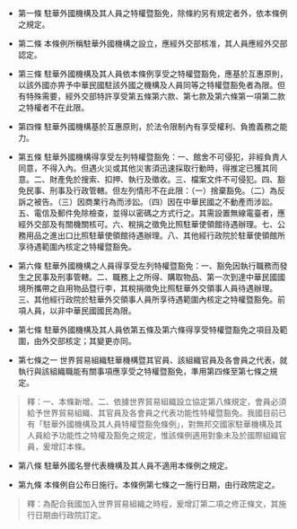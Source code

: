 * 第一條 駐華外國機構及其人員之特權暨豁免，除條約另有規定者外，依本條例之規定。

* 第二條 本條例所稱駐華外國機構之設立，應經外交部核准，其人員應經外交部認定。

* 第三條 駐華外國機構及其人員依本條例享受之特權暨豁免，應基於互惠原則，以該外國亦畀予中華民國駐該外國之機構及人員同等之特權暨豁免者為限。但有特殊需要，經外交部特許享受第五條第六款、第七款及第六條第一項第二款之特權者不在此限。

* 第四條 駐華外國機構基於互惠原則，於法令限制內有享受權利、負擔義務之能力。

* 第五條 駐華外國機構得享受左列特權暨豁免：一、館舍不可侵犯，非經負責人同意，不得入內。但遇火災或其他災害須迅速採取行動時，得推定已獲其同意。二、財產免於搜索、扣押、執行及徵收。三、檔案文件不可侵犯。四、豁免民事、刑事及行政管轄。但左列情形不在此限：（一）捨棄豁免。（二）為反訴之被告。（三）因商業行為而涉訟。（四）因在中華民國之不動產而涉訟。五、電信及郵件免除檢查，並得以密碼之方式行之。其需設置無線電臺者，應經外交部及有關機關核可。六、稅捐之徵免比照駐華使領館待遇辦理。七、公務用品之進出口比照駐華使領館待遇辦理。八、其他經行政院於駐華使領館所享待遇範圍內核定之特權暨豁免。

* 第六條 駐華外國機構之人員得享受左列特權暨豁免：一、豁免因執行職務而發生之民事及刑事管轄。二、職務上之所得、購取物品、第一次到達中華民國國境所攜帶之自用物品暨行李，其稅捐徵免比照駐華外交領事人員待遇辦理。三、其他經行政院於駐華外交領事人員所享待遇範圍內核定之特權暨豁免。前項人員，以非中華民國國民為限。

* 第七條 駐華外國機構及其人員依第五條及第六條得享受特權暨豁免之項目及範圍，由外交部核定；其變更亦同。

* 第七條之一 世界貿易組織駐華機構暨其官員、該組織官員及各會員之代表，就執行與該組織職能有關事項應享受之特權暨豁免，準用第四條至第七條之規定。

> 釋：一、本條新增。二、依據世界貿易組織設立協定第八條規定，會員必須給予世界貿易組織、其官員及各會員之代表功能性特權暨豁免。我國目前已有「駐華外國機構及其人員特權暨豁免條例」，對無邦交國家駐華機構及其人員給予功能性之特權及豁免之規定，惟該條例適用對象未及於國際組織官員，爰增訂本條。

* 第八條 駐華外國名譽代表機構及其人員不適用本條例之規定。

* 第九條 本條例自公布日施行。本條例第七條之一施行日期，由行政院定之。

> 釋：為配合我國加入世界貿易組織之時程，爰增訂第二項之修正條文，其施行日期由行政院訂定。


